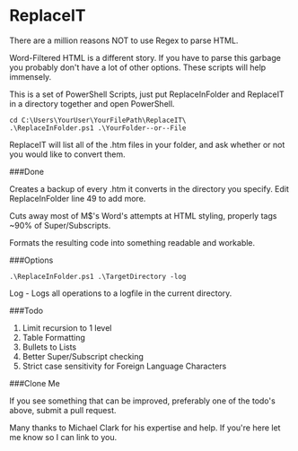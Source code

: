 # ReplaceIT

There are a million reasons NOT to use Regex to parse HTML.

Word-Filtered HTML is a different story. If you have to parse this garbage you probably don't have a lot of other options. These scripts will help immensely.

This is a set of PowerShell Scripts, just put ReplaceInFolder and ReplaceIT in a directory together and open PowerShell.

	cd C:\Users\YourUser\YourFilePath\ReplaceIT\
	.\ReplaceInFolder.ps1 .\YourFolder--or--File

ReplaceIT will list all of the .htm files in your folder, and ask whether or not you would like to convert them.

###Done

Creates a backup of every .htm it converts in the directory you specify. Edit ReplaceInFolder line 49 to add more.

Cuts away most of M$'s Word's attempts at HTML styling, properly tags ~90% of Super/Subscripts.

Formats the resulting code into something readable and workable.

###Options

	.\ReplaceInFolder.ps1 .\TargetDirectory -log

Log - Logs all operations to a logfile in the current directory.

###Todo

1. Limit recursion to 1 level
2. Table Formatting
3. Bullets to Lists
4. Better Super/Subscript checking
5. Strict case sensitivity for Foreign Language Characters

###Clone Me

If you see something that can be improved, preferably one of the todo's above, submit a pull request.

Many thanks to Michael Clark for his expertise and help. If you're here let me know so I can link to you.

